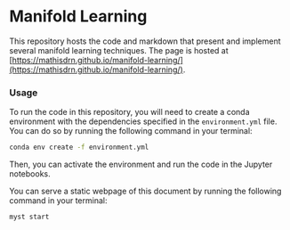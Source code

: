 # Manifold Learning 

This repository hosts the code and markdown that present and implement several manifold learning techniques. The page is hosted at [https://mathisdrn.github.io/manifold-learning/](https://mathisdrn.github.io/manifold-learning/).

### Usage

To run the code in this repository, you will need to create a conda environment with the dependencies specified in the `environment.yml` file. You can do so by running the following command in your terminal:

```bash
conda env create -f environment.yml
```

Then, you can activate the environment and run the code in the Jupyter notebooks.

You can serve a static webpage of this document by running the following command in your terminal:

```bash
myst start
```